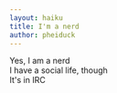 ```yaml
---
layout: haiku
title: I'm a nerd
author: pheiduck
---
```


Yes, I am a nerd <br>
I have a social life, though <br>
It's in IRC <br>
